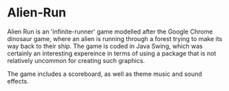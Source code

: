 # Alien-Run

Alien Run is an 'infinite-runner' game modelled after the Google Chrome dinosaur game, where an alien is running through a forest trying to make its way back to their ship.
The game is coded in Java Swing, which was certainly an interesting expereince in terms of using a package that is not relatively uncommon for creating such graphics.

The game includes a scoreboard, as well as theme music and sound effects. 
